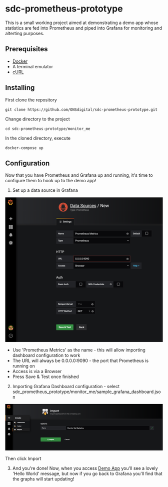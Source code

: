 # sdc-prometheus-prototype

This is a small working project aimed at demonstrating a demo app whose
statistics are fed into Prometheus and piped into Grafana for monitoring
and alterting purposes.

## Prerequisites
- [Docker](https://www.docker.com/get-docker)
- A terminal emulator
- [cURL](https://curl.haxx.se/download.html#MacOSX)

## Installing

First clone the repository
```shell
git clone https://github.com/ONSdigital/sdc-prometheus-prototype.git
```

Change directory to the project
```shell
cd sdc-prometheus-prototype/monitor_me
```

In the cloned directory, execute
```shell
docker-compose up
```

## Configuration

Now that you have Prometheus and Grafana up and running, it's time to
configure them to hook up to the demo app!

1. Set up a data source in Grafana

![Setting up a Data source in Grafana](./screenshots/setup_ds_grafana.png "Setting up a Data source in Grafana")

- Use 'Prometheus Metrics' as the name - this will allow importing dashboard configuration to work
- The URL will always be 0.0.0.0:9090 - the port that Prometheus is running on
- Access is via a Browser
- Press Save & Test once finished

2. Importing Grafana Dashboard configuration - select sdc_prometheus_prototype/monitor_me/sample_grafana_dashboard.json

![Importing Grafana dashboard](./screenshots/importing_grafana_dashboard.png "Importing Grafana dashboard")

Then click Import

3. And you're done! Now, when you access [Demo App](http://0.0.0.0:5000/) you'll see a
lovely 'Hello World' message, but now if you go back to Grafana you'll
find that the graphs will start updating!
